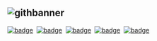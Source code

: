 ![githbanner](https://github.com/fleek-network/.github/assets/73345016/b9697458-79d0-471b-96e6-07aa5979086d)
---
[![badge](https://img.shields.io/badge/website-000?style=for-the-badge)](https://fleek.network)&nbsp;
[![badge](https://img.shields.io/badge/discord-333?style=for-the-badge)](https://discord.gg/fleekxyz)&nbsp;
[![badge](https://img.shields.io/badge/twitter-666?style=for-the-badge)](https://twitter.com/fleek_net)&nbsp;
[![badge](https://img.shields.io/badge/lightning-999?style=for-the-badge)](https://github.com/fleek-network/lightning)&nbsp;
[![badge](https://img.shields.io/badge/whitepaper-999?style=for-the-badge)](https://whitepaper.fleek.network/)&nbsp;
